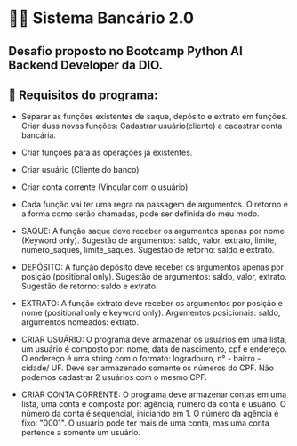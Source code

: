 # 👨‍💻 Sistema Bancário 2.0
## Desafio proposto no Bootcamp Python AI Backend Developer da DIO.

## 🧾 Requisitos do programa:
- Separar as funções existentes de saque, depósito e extrato em
funções. Criar duas novas funções: Cadastrar usuário(cliente) e 
cadastrar conta bancária.

- Criar funções para as operações já existentes.
- Criar usuário (Cliente do banco)
- Criar conta corrente (Vincular com o usuário)

- Cada função vai ter uma regra na passagem de argumentos.
O retorno e a forma como serão chamadas, pode ser definida
do meu modo.

- SAQUE: A função saque deve receber os argumentos apenas por
nome (Keyword only). Sugestão de argumentos: saldo, valor,
extrato, limite, numero_saques, limite_saques. Sugestão de
retorno: saldo e extrato.


- DEPÓSITO: A função depósito deve receber os argumentos apenas
por posição (positional only). Sugestão de argumentos: saldo,
valor, extrato. Sugestão de retorno: saldo e extrato.

- EXTRATO: A função extrato deve receber os argumentos por
posição e nome (positional only e keyword only). Argumentos
posicionais: saldo, argumentos nomeados: extrato.

- CRIAR USUÁRIO: O programa deve armazenar os usuários em
uma lista, um usuário é composto por: nome, data de nascimento,
cpf e endereço. O endereço é uma string com o formato:
logradouro, n° - bairro - cidade/ UF. Deve ser armazenado
somente os números do CPF. Não podemos cadastrar 2 usuários
com o mesmo CPF.

- CRIAR CONTA CORRENTE: O programa deve armazenar contas em
uma lista, uma conta é composta por: agência, número da conta
e usuário. O número da conta é sequencial, iniciando em 1. O
número da agência é fixo: "0001". O usuário pode ter mais de
uma conta, mas uma conta pertence a somente um usuário.
